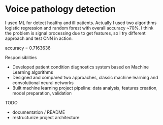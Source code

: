 # Voice pathology detection
I used ML for detect healthy and ill patients. Actually  I used two algorithms logistic regression and random forest with overall accuracy ~70%. I think the problem is signal processing due to get features, so I try different approach and test CNN in action.

accuracy = 0.7163636

Responisiblities
* Developed patient condition diagnostics system based on Machine Learning algorithms
* Designed and compared two approaches, classic machine learning and convolutional neural networks
* Built machine learning project pipeline: data analysis, features creation, model preparation, validation 

TODO
* documentation / README
* restructurize project architecture
